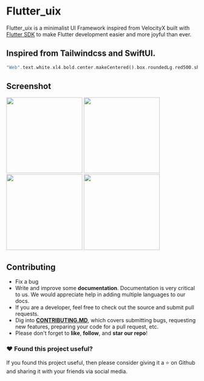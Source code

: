 # Flutter_uix

Flutter_uix is a minimalist UI Framework inspired from VelocityX built with <a href="https://flutter.dev/" target="_blank">Flutter SDK</a> to make Flutter development easier and more joyful than ever.

## Inspired from Tailwindcss and SwiftUI.

```dart
"Web".text.white.xl4.bold.center.makeCentered().box.roundedLg.red500.shadow2xl.make().whHalf(context).centered());
```
## Screenshot

<p float="left">
  <img src="https://i.imgur.com/qonwyrb.png" width="200" />
  <img src="https://i.imgur.com/LeDH00x.png" width="200" />
  <img src="https://i.imgur.com/FIAHZhU.png" width="200" />
  <img src="https://i.imgur.com/7UTmlsO.png" width="200" />
 
</p>

## Contributing

- Fix a bug
- Write and improve some **documentation**. Documentation is very critical to us. We would appreciate help in adding multiple languages to our docs.
- If you are a developer, feel free to check out the source and submit pull requests.
- Dig into [**CONTRIBUTING.MD**](CONTRIBUTING.md), which covers submitting bugs, requesting new features, preparing your code for a pull request, etc.
- Please don't forget to **like**, **follow**, and **star our repo**!

### :heart: Found this project useful?

If you found this project useful, then please consider giving it a :star: on Github and sharing it with your friends via social media.
